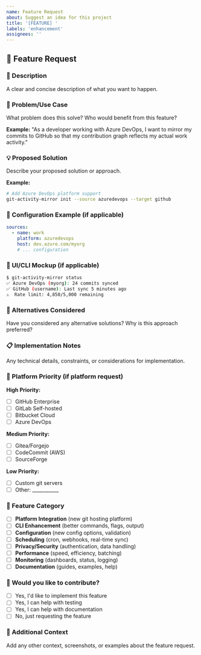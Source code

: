 ```yaml
---
name: Feature Request
about: Suggest an idea for this project
title: '[FEATURE] '
labels: 'enhancement'
assignees: ''
---
```


## 🚀 Feature Request

### 📖 Description
A clear and concise description of what you want to happen.

### 🎯 Problem/Use Case
What problem does this solve? Who would benefit from this feature?

**Example:**
"As a developer working with Azure DevOps, I want to mirror my commits to GitHub so that my contribution graph reflects my actual work activity."

### 💡 Proposed Solution
Describe your proposed solution or approach.

**Example:**
```bash
# Add Azure DevOps platform support
git-activity-mirror init --source azuredevops --target github
```

### 🔧 Configuration Example (if applicable)
```yaml
sources:
  - name: work
    platform: azuredevops
    host: dev.azure.com/myorg
    # ... configuration
```

### 🎨 UI/CLI Mockup (if applicable)
```bash
$ git-activity-mirror status
✅ Azure DevOps (myorg): 24 commits synced
✅ GitHub (username): Last sync 5 minutes ago
⚠️  Rate limit: 4,850/5,000 remaining
```

### 🔀 Alternatives Considered
Have you considered any alternative solutions? Why is this approach preferred?

### 📋 Implementation Notes
Any technical details, constraints, or considerations for implementation.

### 🎯 Platform Priority (if platform request)
**High Priority:**
- [ ] GitHub Enterprise
- [ ] GitLab Self-hosted
- [ ] Bitbucket Cloud
- [ ] Azure DevOps

**Medium Priority:**  
- [ ] Gitea/Forgejo
- [ ] CodeCommit (AWS)
- [ ] SourceForge

**Low Priority:**
- [ ] Custom git servers
- [ ] Other: ___________

### 📱 Feature Category
- [ ] **Platform Integration** (new git hosting platform)
- [ ] **CLI Enhancement** (better commands, flags, output)
- [ ] **Configuration** (new config options, validation)
- [ ] **Scheduling** (cron, webhooks, real-time sync)
- [ ] **Privacy/Security** (authentication, data handling)
- [ ] **Performance** (speed, efficiency, batching)
- [ ] **Monitoring** (dashboards, status, logging)
- [ ] **Documentation** (guides, examples, help)

### 🎉 Would you like to contribute?
- [ ] Yes, I'd like to implement this feature
- [ ] Yes, I can help with testing
- [ ] Yes, I can help with documentation
- [ ] No, just requesting the feature

### 📎 Additional Context
Add any other context, screenshots, or examples about the feature request.